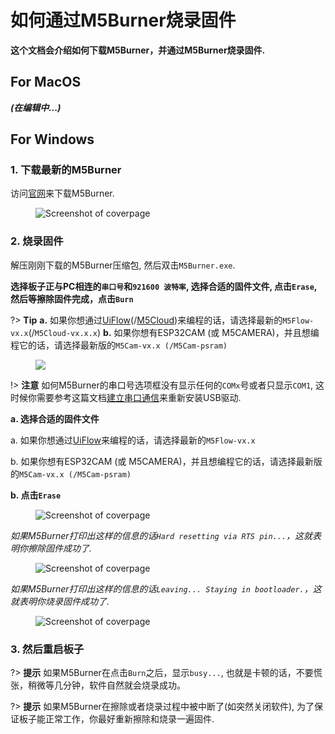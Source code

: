 # 如何通过M5Burner烧录固件

**这个文档会介绍如何下载M5Burner，并通过M5Burner烧录固件.**

## For MacOS

***(在编辑中...)***

## For Windows

### 1. 下载最新的M5Burner

访问[官网](http://www.m5stack.com)来下载M5Burner.

<figure class="thumbnails">
    <img src="assets/img/getting_started_pics/how_to_burn_firmware/download_M5Burner.png" alt="Screenshot of coverpage" title="Cover page">
</figure>

### 2. 烧录固件

解压刚刚下载的M5Burner压缩包, 然后双击`M5Burner.exe`.

**选择板子正与PC相连的`串口号`和`921600 波特率`, 选择合适的固件文件, 点击`Erase`, 然后等擦除固件完成，点击`Burn`**

?> **Tip** **a.** 如果你想通过[UiFlow](http://flow.m5stack.com)(/[M5Cloud](http://cloud.m5stack.com))来编程的话，请选择最新的`M5Flow-vx.x`(/`M5Cloud-vx.x.x`) **b.** 如果你想有ESP32CAM (或 M5CAMERA)，并且想编程它的话，请选择最新版的`M5Cam-vx.x (/M5Cam-psram)`

<figure class="thumbnails">
    <img src="assets/img/getting_started_pics/how_to_burn_firmware/burn_flow_firmware.gif">
</figure>

!> **注意** 如何M5Burner的串口号选项框没有显示任何的`COMx`号或者只显示`COM1`, 这时候你需要参考这篇文档[建立串口通信](/zh_CN/related_documents/establish_serial_connection)来重新安装USB驱动.

**a. 选择合适的固件文件**

a. 如果你想通过[UiFlow](http://flow.m5stack.com)来编程的话，请选择最新的`M5Flow-vx.x`

b. 如果你想有ESP32CAM (或 M5CAMERA)，并且想编程它的话，请选择最新版的`M5Cam-vx.x (/M5Cam-psram)`

**b. 点击`Erase`**

<figure class="thumbnails">
    <img src="assets/img/getting_started_pics/how_to_burn_firmware/burn_firmware_01.png" alt="Screenshot of coverpage" title="Cover page">
</figure>


*如果M5Burner打印出这样的信息的话`Hard resetting via RTS pin...`，这就表明你擦除固件成功了.*

<figure class="thumbnails">
    <img src="assets/img/getting_started_pics/how_to_burn_firmware/burn_firmware_04.png" alt="Screenshot of coverpage" title="Cover page">
</figure>


*如果M5Burner打印出这样的信息的话`Leaving... Staying in bootloader.`，这就表明你烧录固件成功了.*

<figure class="thumbnails">
    <img src="assets/img/getting_started_pics/how_to_burn_firmware/burn_firmware_05.png" alt="Screenshot of coverpage" title="Cover page">
</figure>

### 3. 然后重启板子

?> **提示**
如果M5Burner在点击`Burn`之后，显示`busy...`, 也就是卡顿的话，不要慌张，稍微等几分钟，软件自然就会烧录成功。

?> **提示** 如果M5Burner在擦除或者烧录过程中被中断了(如突然关闭软件), 为了保证板子能正常工作，你最好重新擦除和烧录一遍固件.